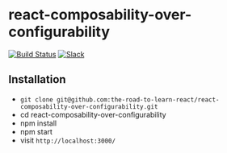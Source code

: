 # react-composability-over-configurability

[![Build Status](https://travis-ci.org/the-road-to-learn-react/react-composability-over-configurability.svg?branch=master)](https://travis-ci.org/the-road-to-learn-react/react-composability-over-configurability) [![Slack](https://slack-the-road-to-learn-react.wieruch.com/badge.svg)](https://slack-the-road-to-learn-react.wieruch.com/)

## Installation

* `git clone git@github.com:the-road-to-learn-react/react-composability-over-configurability.git`
* cd react-composability-over-configurability
* npm install
* npm start
* visit `http://localhost:3000/`

